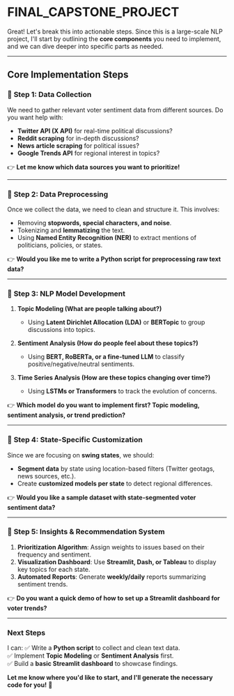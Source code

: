 # FINAL_CAPSTONE_PROJECT

Great! Let's break this into actionable steps. Since this is a large-scale NLP project, I'll start by outlining the **core components** you need to implement, and we can dive deeper into specific parts as needed.

---

## **Core Implementation Steps**
### 🔹 **Step 1: Data Collection**
We need to gather relevant voter sentiment data from different sources. Do you want help with:
- **Twitter API (X API)** for real-time political discussions?
- **Reddit scraping** for in-depth discussions?
- **News article scraping** for political issues?
- **Google Trends API** for regional interest in topics?

👉 **Let me know which data sources you want to prioritize!**

---

### 🔹 **Step 2: Data Preprocessing**
Once we collect the data, we need to clean and structure it. This involves:
- Removing **stopwords, special characters, and noise**.
- Tokenizing and **lemmatizing** the text.
- Using **Named Entity Recognition (NER)** to extract mentions of politicians, policies, or states.

👉 **Would you like me to write a Python script for preprocessing raw text data?**

---

### 🔹 **Step 3: NLP Model Development**
1. **Topic Modeling (What are people talking about?)**
   - Using **Latent Dirichlet Allocation (LDA)** or **BERTopic** to group discussions into topics.
   
2. **Sentiment Analysis (How do people feel about these topics?)**
   - Using **BERT, RoBERTa, or a fine-tuned LLM** to classify positive/negative/neutral sentiments.

3. **Time Series Analysis (How are these topics changing over time?)**
   - Using **LSTMs or Transformers** to track the evolution of concerns.

👉 **Which model do you want to implement first? Topic modeling, sentiment analysis, or trend prediction?**

---

### 🔹 **Step 4: State-Specific Customization**
Since we are focusing on **swing states**, we should:
- **Segment data** by state using location-based filters (Twitter geotags, news sources, etc.).
- Create **customized models per state** to detect regional differences.

👉 **Would you like a sample dataset with state-segmented voter sentiment data?**

---

### 🔹 **Step 5: Insights & Recommendation System**
1. **Prioritization Algorithm**: Assign weights to issues based on their frequency and sentiment.
2. **Visualization Dashboard**: Use **Streamlit, Dash, or Tableau** to display key topics for each state.
3. **Automated Reports**: Generate **weekly/daily** reports summarizing sentiment trends.

👉 **Do you want a quick demo of how to set up a Streamlit dashboard for voter trends?**

---

### **Next Steps**
I can:
✅ Write a **Python script** to collect and clean text data.  
✅ Implement **Topic Modeling** or **Sentiment Analysis** first.  
✅ Build a **basic Streamlit dashboard** to showcase findings.

**Let me know where you'd like to start, and I'll generate the necessary code for you!** 🚀
